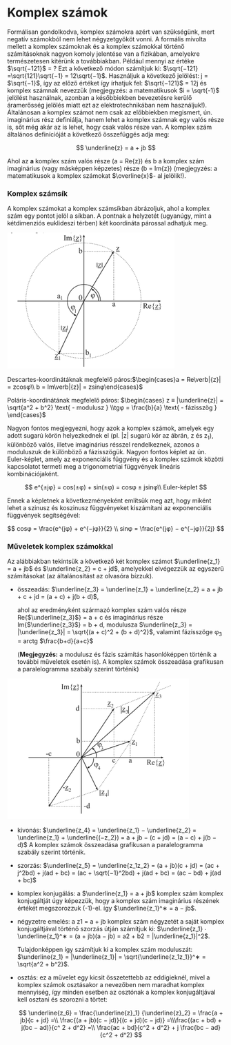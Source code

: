 # Komplex számok

Formálisan gondolkodva, komplex számokra azért van szükségünk, mert negatív
számokból nem lehet négyzetgyököt vonni. A formális mivolta mellett a komplex számoknak és a
komplex számokkal történő számításoknak nagyon komoly jelentése van a fizikában, amelyekre
természetesen kitérünk a továbbiakban.
Például mennyi az értéke $\sqrt{−121}$ = ? Ezt a következő módon számítjuk ki: $\sqrt{−121} =\sqrt{121}\sqrt{−1} = 12\sqrt{−1}$. Használjuk a következő jelölést: j = $\sqrt{−1}$, így az előző értéket így írhatjuk
fel: $\sqrt{−121}$ = 12j és komplex számnak nevezzük (megjegyzés: a matematikusok $i = \sqrt{-1}$
jelölést használnak, azonban a későbbiekben bevezetésre kerülő áramerősség jelölés miatt ezt az
elektrotechnikában nem használjuk!).
Általánosan a komplex számot nem csak az előbbiekben megismert, ún. imaginárius rész
definiálja, hanem lehet a komplex számnak egy valós része is, sőt még akár az is lehet, hogy csak
valós része van. A komplex szám általános definícióját a következő összefüggés adja meg:

$$
\underline{z} = a + jb
$$

Ahol az **a** komplex szám valós része (a = Re{z}) és b a komplex szám imaginárius (vagy
másképpen képzetes) része (b = Im{z}) (megjegyzés: a matematikusok a komplex számokat $\overline{x}$-
al jelölik!).

### Komplex számsík

A komplex számokat a komplex számsíkban ábrázoljuk, ahol a komplex szám egy pontot
jelöl a síkban. A pontnak a helyzetét (ugyanúgy, mint a kétdimenziós euklideszi térben) két
koordináta párossal adhatjuk meg.

![Screenshot from 2023-11-12 18-49-19.png](Komplex%20sza%CC%81mok/Screenshot_from_2023-11-12_18-49-19.png)

Descartes-koordinátáknak megfelelő páros:$\begin{cases}a = Re\verb|{z}| = zcosφ\\
b = Im\verb|{z}| = zsinφ\end{cases}$

Poláris-koordinátának megfelelő páros: $\begin{cases}
z ≡ |\underline{z}| = \sqrt{a^2 + b^2} \text{ - modulusz }
\\tgφ = \frac{b}{a} \text{ - fázisszög }
\end{cases}$

Nagyon fontos megjegyezni, hogy azok a komplex számok, amelyek egy adott sugarú
körön helyezkednek el (pl. |z| sugarú kör az ábrán, z és z$_1$), különböző valós, illetve
imaginárius résszel rendelkeznek, azonos a moduluszuk de különböző a fázisszögük.
Nagyon fontos képlet az ún. Euler-képlet, amely az exponenciális függvény és a komplex
számok közötti kapcsolatot termeti meg a trigonometriai függvények lineáris kombinációjaként.

$$
e^{±jφ} = cos(±φ) + sin(±φ) = cosφ ± jsinφ\\
Euler-képlet
$$

Ennek a képletnek a következményeként említsük meg azt, hogy miként lehet a szinusz és
koszinusz függvényeket kiszámítani az exponenciális függvények segítségével:

$$
cosφ = \frac{e^{jφ} + e^{−jφ}}{2}
\\
sinφ = \frac{e^{jφ} − e^{−jφ}}{2j}
$$

### Műveletek komplex számokkal

Az alábbiakban tekintsük a következő két komplex számot $\underline{z_1} = a + jb$ és $\underline{z_2} = c + jd$,
amelyekkel elvégezzük az egyszerű számításokat (az általánosítást az olvasóra bízzuk).

- összeadás:
$\underline{z_3} = \underline{z_1} + \underline{z_2} = a + jb + c + jd = (a + c) + j(b + d)$,
    
    ahol az eredményként származó komplex szám valós része Re{$\underline{z_3}$} = a + c és imaginárius része Im{$\underline{z_3}$} = b + d, modulusza $\underline{z_3} = |\underline{z_3}| = \sqrt{(a + c)^2 + (b + d)^2}$, valamint fázisszöge φ$_3$ = arctg $\frac{b+d}{a+c}$ 
    
    (**Megjegyzés:** a modulusz és fázis számítás hasonlóképpen történik a további műveletek
    esetén is). A komplex számok összeadása grafikusan a paralelogramma szabály szerint történik)
    

![Screenshot from 2023-11-12 21-11-20.png](Komplex%20sza%CC%81mok/Screenshot_from_2023-11-12_21-11-20.png)

- kivonás:
$\underline{z_4} = \underline{z_1} − \underline{z_2} = \underline{z_1} + \underline{(−z_2}) = a + jb − (c + jd) = (a − c) + j(b − d)$
A komplex számok összeadása grafikusan a paralelogramma szabály szerint történik.
- szorzás:
$\underline{z_5} = \underline{z_1z_2} = (a + jb)(c + jd) = (ac + j^2bd) + j(ad + bc) = (ac + \sqrt{−1}^2bd) + j(ad + bc) = (ac − bd) + j(ad + bc)$
- komplex konjugálás: a $\underline{z_1} = a + jb$ komplex szám komplex konjugáltját úgy képezzük,
hogy a komplex szám imaginárius részének értékét megszorozzuk (-1)-el. így $\underline{z_1}^∗ = a − jb$.
- négyzetre emelés: a z1 = a + jb komplex szám négyzetét a saját komplex konjugáltjával
történő szorzás útján számítjuk ki: $\underline{z_1} ∙ \underline{z_1}^∗ = (a + jb)(a − jb) = a2 + b2 = |\underline{z_1}|^2$.
    
    Tulajdonképpen így számítjuk ki a komplex szám moduluszát: $\underline{z_1} = |\underline{z_1}| = \sqrt{\underline{z_1z_1}}^∗ = \sqrt{a^2 + b^2}$.
    
- osztás: ez a művelet egy kicsit összetettebb az eddigieknél, mivel a komplex számok
osztásakor a nevezőben nem maradhat komplex mennyiség, így minden esetben az osztónak a komplex konjugáltjával kell osztani és szorozni a törtet:
    
    $$
    \underline{z_6} = \frac{\underline{z}_1} {\underline{z}_2} 
    = \frac{a + jb}{c + jd} 
    =\\ \frac{(a + jb)(c − jd)}{(c + jd)(c − jd)}
    =\\\frac{(ac + bd) + j(bc − ad)}{c^
    2 + d^2} 
    =\\ \frac{ac + bd}{c^2 + d^2} + j
    \frac{bc − ad}{c^2 + d^2}
    $$